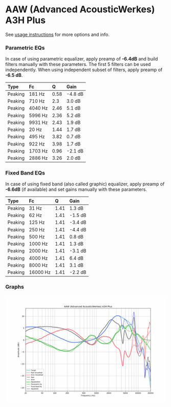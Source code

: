 # AAW (Advanced AcousticWerkes) A3H Plus
See [usage instructions](https://github.com/jaakkopasanen/AutoEq#usage) for more options and info.

### Parametric EQs
In case of using parametric equalizer, apply preamp of **-6.4dB** and build filters manually
with these parameters. The first 5 filters can be used independently.
When using independent subset of filters, apply preamp of **-6.5 dB**.

| Type    | Fc      |    Q | Gain    |
|:--------|:--------|:-----|:--------|
| Peaking | 181 Hz  | 0.58 | -4.8 dB |
| Peaking | 710 Hz  | 2.3  | 3.0 dB  |
| Peaking | 4040 Hz | 2.46 | 5.1 dB  |
| Peaking | 5996 Hz | 2.36 | 5.2 dB  |
| Peaking | 9931 Hz | 2.43 | 1.9 dB  |
| Peaking | 20 Hz   | 1.44 | 1.7 dB  |
| Peaking | 495 Hz  | 3.82 | 0.7 dB  |
| Peaking | 922 Hz  | 3.98 | 1.7 dB  |
| Peaking | 1703 Hz | 0.96 | -2.1 dB |
| Peaking | 2886 Hz | 3.26 | 2.0 dB  |

### Fixed Band EQs
In case of using fixed band (also called graphic) equalizer, apply preamp of **-6.6dB**
(if available) and set gains manually with these parameters.

| Type    | Fc       |    Q | Gain    |
|:--------|:---------|:-----|:--------|
| Peaking | 31 Hz    | 1.41 | 1.3 dB  |
| Peaking | 62 Hz    | 1.41 | -1.5 dB |
| Peaking | 125 Hz   | 1.41 | -3.4 dB |
| Peaking | 250 Hz   | 1.41 | -4.4 dB |
| Peaking | 500 Hz   | 1.41 | 0.8 dB  |
| Peaking | 1000 Hz  | 1.41 | 1.3 dB  |
| Peaking | 2000 Hz  | 1.41 | -3.1 dB |
| Peaking | 4000 Hz  | 1.41 | 6.4 dB  |
| Peaking | 8000 Hz  | 1.41 | 3.1 dB  |
| Peaking | 16000 Hz | 1.41 | -2.2 dB |

### Graphs
![](./AAW%20(Advanced%20AcousticWerkes)%20A3H%20Plus.png)